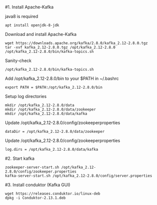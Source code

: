#1. Install Apache-Kafka

java8 is required
```shell
apt install openjdk-8-jdk
```

Download and install Apache-Kafka
```shell
wget https://downloads.apache.org/kafka/2.8.0/kafka_2.12-2.8.0.tgz
tar -xvf kafka_2.12-2.8.0.tgz /opt/kafka_2.12-2.8.0
/opt/kafka_2.12-2.8.0/bin/kafka-topics.sh
```

Sanity-check
```shell
/opt/kafka_2.12-2.8.0/bin/kafka-topics.sh
```

Add /opt/kafka_2.12-2.8.0/bin to your $PATH in ~/.bashrc
```shell
export PATH = $PATH:/opt/kafka_2.12-2.8.0/bin
```

Setup log directories
```shell
mkdir /opt/kafka_2.12-2.8.0/data
mkdir /opt/kafka_2.12-2.8.0/data/zookeeper
mkdir /opt/kafka_2.12-2.8.0/data/kafka
```

Update /opt/kafka_2.12-2.8.0/config/zookeeperproperties
```
dataDir = /opt/kafka_2.12-2.8.0/data/zookeeper
```

Update /opt/kafka_2.12-2.8.0/config/zookeeperproperties
```
log.dirs = /opt/kafka_2.12-2.8.0/data/kafka
```

#2. Start kafka

```shell
zookeeper-server-start.sh /opt/kafka_2.12-2.8.0/config/zookeeper.properties
kafka-server-start.sh /opt/kafka_2.12-2.8.0/config/server.properties
```

#3. Install conduktor (Kafka GUI)

```shell
wget https://releases.conduktor.io/linux-deb
dpkg -i Conduktor-2.13.1.deb
```